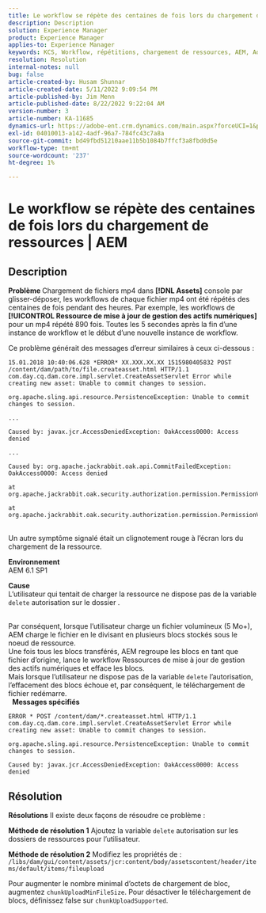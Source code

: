 ```yaml
---
title: Le workflow se répète des centaines de fois lors du chargement de ressources | AEM
description: Description
solution: Experience Manager
product: Experience Manager
applies-to: Experience Manager
keywords: KCS, Workflow, répétitions, chargement de ressources, AEM, Adobe Experience Manager, 6.1
resolution: Resolution
internal-notes: null
bug: false
article-created-by: Husam Shunnar
article-created-date: 5/11/2022 9:09:54 PM
article-published-by: Jim Menn
article-published-date: 8/22/2022 9:22:04 AM
version-number: 3
article-number: KA-11685
dynamics-url: https://adobe-ent.crm.dynamics.com/main.aspx?forceUCI=1&pagetype=entityrecord&etn=knowledgearticle&id=b13e57af-6ed1-ec11-a7b5-00224809c399
exl-id: 04010013-a142-4adf-96a7-784fc43c7a8a
source-git-commit: bd49fbd51210aae11b5b1084b7ffcf3a8fbd0d5e
workflow-type: tm+mt
source-wordcount: '237'
ht-degree: 1%

---
```


# Le workflow se répète des centaines de fois lors du chargement de ressources | AEM

## Description


<b>Problème </b>
Chargement de fichiers mp4 dans <b>[!DNL Assets]</b> console par glisser-déposer, les workflows de chaque fichier mp4 ont été répétés des centaines de fois pendant des heures.
Par exemple, les workflows de <b>[!UICONTROL Ressource de mise à jour de gestion des actifs numériques]</b> pour un mp4 répété 890 fois. Toutes les 5 secondes après la fin d’une instance de workflow et le début d’une nouvelle instance de workflow.

Ce problème générait des messages d’erreur similaires à ceux ci-dessous :


```
15.01.2018 10:40:06.628 *ERROR* XX.XXX.XX.XX 1515980405832 POST /content/dam/path/to/file.createasset.html HTTP/1.1 com.day.cq.dam.core.impl.servlet.CreateAssetServlet Error while creating new asset: Unable to commit changes to session.

org.apache.sling.api.resource.PersistenceException: Unable to commit changes to session.

...

Caused by: javax.jcr.AccessDeniedException: OakAccess0000: Access denied

...

Caused by: org.apache.jackrabbit.oak.api.CommitFailedException: OakAccess0000: Access denied

at org.apache.jackrabbit.oak.security.authorization.permission.PermissionValidator.checkPermissions(PermissionValidator.java:212)

at org.apache.jackrabbit.oak.security.authorization.permission.PermissionValidator.childNodeDeleted(PermissionValidator.java:168)
```


<br>Un autre symptôme signalé était un clignotement rouge à l’écran lors du chargement de la ressource.

<b>Environnement</b>
<br>AEM 6.1 SP1

<b>Cause </b>
<br>L’utilisateur qui tentait de charger la ressource ne dispose pas de la variable `delete` autorisation sur le dossier .

<br>Par conséquent, lorsque l’utilisateur charge un fichier volumineux (5 Mo+), AEM charge le fichier en le divisant en plusieurs blocs stockés sous le noeud de ressource.
<br>Une fois tous les blocs transférés, AEM regroupe les blocs en tant que fichier d’origine, lance le workflow Ressources de mise à jour de gestion des actifs numériques et efface les blocs.
<br>Mais lorsque l’utilisateur ne dispose pas de la variable `delete` l’autorisation, l’effacement des blocs échoue et, par conséquent, le téléchargement de fichier redémarre.
<br> 
<b>Messages spécifiés</b>



```
ERROR * POST /content/dam/*.createasset.html HTTP/1.1 com.day.cq.dam.core.impl.servlet.CreateAssetServlet Error while creating new asset: Unable to commit changes to session.

org.apache.sling.api.resource.PersistenceException: Unable to commit changes to session.

Caused by: javax.jcr.AccessDeniedException: OakAccess0000: Access denied
```



## Résolution


<b>Résolutions</b>
Il existe deux façons de résoudre ce problème :<b> </b>

<b>Méthode de résolution 1</b>
Ajoutez la variable `delete` autorisation sur les dossiers de ressources pour l’utilisateur.

<b>Méthode de résolution 2</b>
Modifiez les propriétés de :
`/libs/dam/gui/content/assets/jcr:content/body/assetscontent/header/items/default/items/fileupload`

Pour augmenter le nombre minimal d’octets de chargement de bloc, augmentez `chunkUploadMinFileSize`.
Pour désactiver le téléchargement de blocs, définissez false sur `chunkUploadSupported`.

